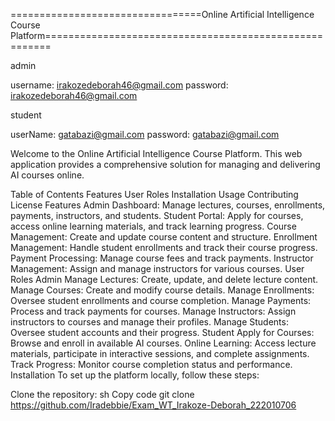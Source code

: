 =================================Online Artificial Intelligence Course Platform=======================================================

admin

username: irakozedeborah46@gmail.com
password: irakozedeborah46@gmail.com


student 

userName: gatabazi@gmail.com
password: gatabazi@gmail.com


Welcome to the Online Artificial Intelligence Course Platform. This web application provides a comprehensive solution for managing and delivering AI courses online.

Table of Contents
Features
User Roles
Installation
Usage
Contributing
License
Features
Admin Dashboard: Manage lectures, courses, enrollments, payments, instructors, and students.
Student Portal: Apply for courses, access online learning materials, and track learning progress.
Course Management: Create and update course content and structure.
Enrollment Management: Handle student enrollments and track their course progress.
Payment Processing: Manage course fees and track payments.
Instructor Management: Assign and manage instructors for various courses.
User Roles
Admin
Manage Lectures: Create, update, and delete lecture content.
Manage Courses: Create and modify course details.
Manage Enrollments: Oversee student enrollments and course completion.
Manage Payments: Process and track payments for courses.
Manage Instructors: Assign instructors to courses and manage their profiles.
Manage Students: Oversee student accounts and their progress.
Student
Apply for Courses: Browse and enroll in available AI courses.
Online Learning: Access lecture materials, participate in interactive sessions, and complete assignments.
Track Progress: Monitor course completion status and performance.
Installation
To set up the platform locally, follow these steps:

Clone the repository:
sh
Copy code
git clone https://github.com/Iradebbie/Exam_WT_Irakoze-Deborah_222010706
